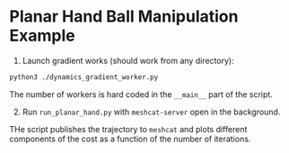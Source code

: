 # Planar Hand Ball Manipulation Example

1. Launch gradient works (should work from any directory):
```bash
python3 ./dynamics_gradient_worker.py
```
The number of workers is hard coded in the `__main__` part of the script.


2. Run `run_planar_hand.py` with `meshcat-server` open in the background.

THe script publishes the trajectory to `meshcat` and plots different components of the cost as a function of the number of iterations.